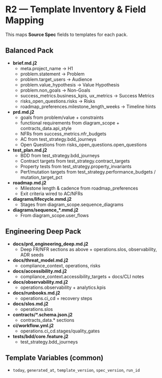 # R2 — Template Inventory & Field Mapping

This maps **Source Spec** fields to templates for each pack.

## Balanced Pack
- **brief.md.j2**
  - meta.project_name → H1
  - problem.statement → Problem
  - problem.target_users → Audience
  - problem.value_hypothesis → Value Hypothesis
  - problem.non_goals → Non-Goals
  - success_metrics.business_kpis, ux_metrics → Success Metrics
  - risks_open_questions.risks → Risks
  - roadmap_preferences.milestone_length_weeks → Timeline hints
- **prd.md.j2**
  - goals from problem/value + constraints
  - functional requirements from diagram_scope + contracts_data.api_style
  - NFRs from success_metrics.nfr_budgets
  - AC from test_strategy.bdd_journeys
  - Open Questions from risks_open_questions.open_questions
- **test_plan.md.j2**
  - BDD from test_strategy.bdd_journeys
  - Contract targets from test_strategy.contract_targets
  - Property tests from test_strategy.property_invariants
  - Perf/mutation targets from test_strategy.performance_budgets / mutation_target_pct
- **roadmap.md.j2**
  - Milestone length & cadence from roadmap_preferences
  - Exit criteria wired to AC/NFRs
- **diagrams/lifecycle.mmd.j2**
  - Stages from diagram_scope.sequence_diagrams
- **diagrams/sequence_*.mmd.j2**
  - From diagram_scope.user_flows

## Engineering Deep Pack
- **docs/prd_engineering_deep.md.j2**
  - Deep FR/NFR sections as above + operations.slos, observability, ADR seeds
- **docs/threat_model.md.j2**
  - compliance_context, operations, risks
- **docs/accessibility.md.j2**
  - compliance_context.accessibility_targets + docs/CLI notes
- **docs/observability.md.j2**
  - operations.observability + analytics.kpis
- **docs/runbooks.md.j2**
  - operations.ci_cd + recovery steps
- **docs/slos.md.j2**
  - operations.slos
- **contracts/*.schema.json.j2**
  - contracts_data.* sections
- **ci/workflow.yml.j2**
  - operations.ci_cd.stages/quality_gates
- **tests/bdd/core.feature.j2**
  - test_strategy.bdd_journeys

## Template Variables (common)
- `today`, `generated_at`, `template_version`, `spec_version`, `run_id`
